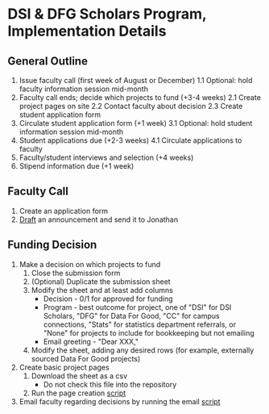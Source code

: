 DSI & DFG Scholars Program, Implementation Details
==================================================

## General Outline

1. Issue faculty call (first week of August or December)
    1.1 Optional: hold faculty information session mid-month
2. Faculty call ends; decide which projects to fund (+3-4 weeks)
    2.1 Create project pages on site
    2.2 Contact faculty about decision
    2.3 Create student application form
3. Circulate student application form (+1 week)
    3.1 Optional: hold student information session mid-month
4. Student applications due (+2-3 weeks)
    4.1 Circulate applications to faculty
5. Faculty/student interviews and selection (+4 weeks)
6. Stipend information due (+1 week)

## Faculty Call

1. Create an application form
2. [Draft](blob/main/scripts/faculty_call_template.R) an announcement and send it to Jonathan

## Funding Decision

1. Make a decision on which projects to fund
   1. Close the submission form
   2. (Optional) Duplicate the submission sheet
   3. Modify the sheet and at least add columns
      * Decision - 0/1 for approved for funding
      * Program - best outcome for project, one of "DSI" for DSI Scholars, "DFG" for Data For Good, "CC" for campus connections, "Stats" for statistics department referrals, or "None" for projects to include for bookkeeping but not emailing
      * Email greeting - "Dear XXX,"
   4. Modify the sheet, adding any desired rows (for example, externally sourced Data For Good projects)
2. Create basic project pages
   1. Download the sheet as a csv
      * Do not check this file into the repository
   2. Run the page creation [script](blob/main/scripts/project_page_skeleton.R)
3. Email faculty regarding decisions by running the email [script](blob/main/scripts/faculty_submission_response.R)

